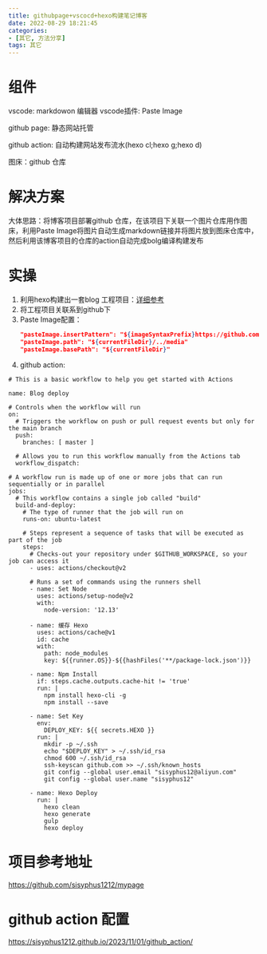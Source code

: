 ```yaml
---
title: githubpage+vscocd+hexo构建笔记博客
date: 2022-08-29 18:21:45
categories:
- [其它, 方法分享]
tags: 其它
---
```


# 组件
vscode: markdowon 编辑器
 vscode插件: Paste Image

github page: 静态网站托管

github action: 自动构建网站发布流水(hexo cl;hexo g;hexo d)

图床：github 仓库

# 解决方案
大体思路：将博客项目部署github 仓库，在该项目下关联一个图片仓库用作图床，利用Paste Image将图片自动生成markdown链接并将图片放到图床仓库中，然后利用该博客项目的仓库的action自动完成bolg编译构建发布

# 实操
1. 利用hexo构建出一套blog 工程项目：[详细参考](https://hexo.io/zh-cn/docs/setup)
2. 将工程项目关联系到github下
3. Paste Image配置：
    ```json
    "pasteImage.insertPattern": "${imageSyntaxPrefix}https://github.com/sisyphus1212/images/blob/main/${imageFileName}?raw=true${imageSyntaxSuffix}"
    "pasteImage.path": "${currentFileDir}/../media"
    "pasteImage.basePath": "${currentFileDir}"
    ```
4. github action:
```
# This is a basic workflow to help you get started with Actions

name: Blog deploy

# Controls when the workflow will run
on:
  # Triggers the workflow on push or pull request events but only for the main branch
  push:
    branches: [ master ]

  # Allows you to run this workflow manually from the Actions tab
  workflow_dispatch:

# A workflow run is made up of one or more jobs that can run sequentially or in parallel
jobs:
  # This workflow contains a single job called "build"
  build-and-deploy:
    # The type of runner that the job will run on
    runs-on: ubuntu-latest

    # Steps represent a sequence of tasks that will be executed as part of the job
    steps:
      # Checks-out your repository under $GITHUB_WORKSPACE, so your job can access it
      - uses: actions/checkout@v2

      # Runs a set of commands using the runners shell
      - name: Set Node
        uses: actions/setup-node@v2
        with:
          node-version: '12.13'

      - name: 缓存 Hexo
        uses: actions/cache@v1
        id: cache
        with:
          path: node_modules
          key: ${{runner.OS}}-${{hashFiles('**/package-lock.json')}}

      - name: Npm Install
        if: steps.cache.outputs.cache-hit != 'true'
        run: |
          npm install hexo-cli -g
          npm install --save

      - name: Set Key
        env:
          DEPLOY_KEY: ${{ secrets.HEXO }}
        run: |
          mkdir -p ~/.ssh
          echo "$DEPLOY_KEY" > ~/.ssh/id_rsa
          chmod 600 ~/.ssh/id_rsa
          ssh-keyscan github.com >> ~/.ssh/known_hosts
          git config --global user.email "sisyphus12@aliyun.com"
          git config --global user.name "sisyphus12"

      - name: Hexo Deploy
        run: |
          hexo clean
          hexo generate
          gulp
          hexo deploy

```

# 项目参考地址
https://github.com/sisyphus1212/mypage

# github action 配置
https://sisyphus1212.github.io/2023/11/01/github_action/